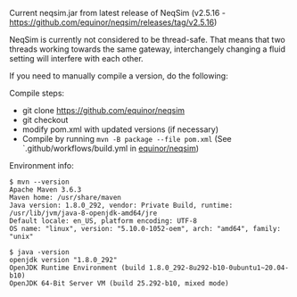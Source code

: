 Current neqsim.jar from latest release of NeqSim (v2.5.16 - https://github.com/equinor/neqsim/releases/tag/v2.5.16)

NeqSim is currently not considered to be thread-safe. That means that two threads working towards the same gateway, interchangely changing a fluid setting will interfere with each other.

If you need to manually compile a version, do the following:

Compile steps:

- git clone https://github.com/equinor/neqsim
- git checkout <hash>
- modify pom.xml with updated versions (if necessary)
- Compile by running `mvn -B package --file pom.xml` (See `.github/workflows/build.yml in [equinor/neqsim](https://github.com/equinor/neqsim))

Environment info:

```
$ mvn --version
Apache Maven 3.6.3
Maven home: /usr/share/maven
Java version: 1.8.0_292, vendor: Private Build, runtime: /usr/lib/jvm/java-8-openjdk-amd64/jre
Default locale: en_US, platform encoding: UTF-8
OS name: "linux", version: "5.10.0-1052-oem", arch: "amd64", family: "unix"
```

```
$ java -version
openjdk version "1.8.0_292"
OpenJDK Runtime Environment (build 1.8.0_292-8u292-b10-0ubuntu1~20.04-b10)
OpenJDK 64-Bit Server VM (build 25.292-b10, mixed mode)
```

